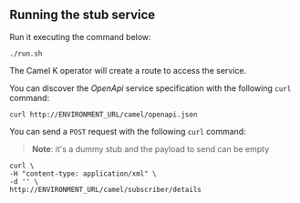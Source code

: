 
## Running the stub service

Run it executing the command below:

```
./run.sh
```

The Camel K operator will create a route to access the service.

You can discover the *OpenApi* service specification with the following `curl` command:

```
curl http://ENVIRONMENT_URL/camel/openapi.json
```

You can send a `POST` request with the following `curl` command:

>**Note**: it's a dummy stub and the payload to send can be empty

```
curl \
-H "content-type: application/xml" \
-d '' \
http://ENVIRONMENT_URL/camel/subscriber/details
```

